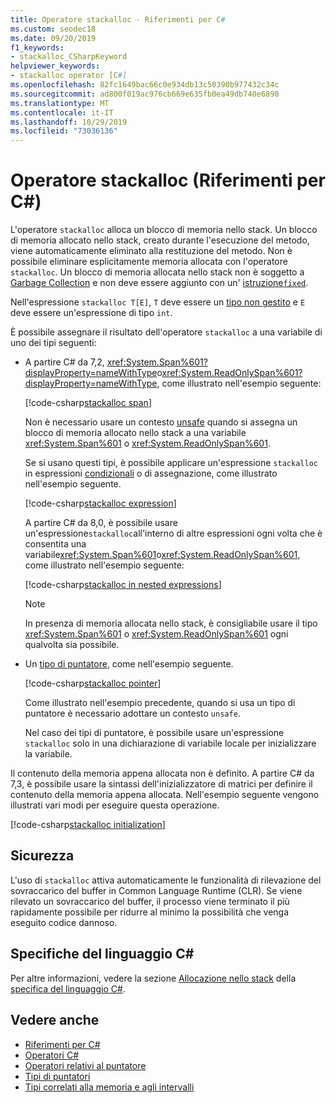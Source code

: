 ```yaml
---
title: Operatore stackalloc - Riferimenti per C#
ms.custom: seodec18
ms.date: 09/20/2019
f1_keywords:
- stackalloc_CSharpKeyword
helpviewer_keywords:
- stackalloc operator [C#]
ms.openlocfilehash: 82fc1649bac66c0e934db13c50390b977432c34c
ms.sourcegitcommit: ad800f019ac976cb669e635fb0ea49db740e6890
ms.translationtype: MT
ms.contentlocale: it-IT
ms.lasthandoff: 10/29/2019
ms.locfileid: "73036136"
---
```

# <a name="stackalloc-operator-c-reference"></a>Operatore stackalloc (Riferimenti per C#)

L'operatore `stackalloc` alloca un blocco di memoria nello stack. Un blocco di memoria allocato nello stack, creato durante l'esecuzione del metodo, viene automaticamente eliminato alla restituzione del metodo. Non è possibile eliminare esplicitamente memoria allocata con l'operatore `stackalloc`. Un blocco di memoria allocata nello stack non è soggetto a [Garbage Collection](../../../standard/garbage-collection/index.md) e non deve essere aggiunto con un' [istruzione`fixed`](../keywords/fixed-statement.md).

Nell'espressione `stackalloc T[E]`, `T` deve essere un [tipo non gestito](../builtin-types/unmanaged-types.md) e `E` deve essere un'espressione di tipo `int`.

È possibile assegnare il risultato dell'operatore `stackalloc` a una variabile di uno dei tipi seguenti:

- A partire C# da 7,2, <xref:System.Span%601?displayProperty=nameWithType>o<xref:System.ReadOnlySpan%601?displayProperty=nameWithType>, come illustrato nell'esempio seguente:

  [!code-csharp[stackalloc span](~/samples/csharp/language-reference/operators/StackallocOperator.cs#AssignToSpan)]

  Non è necessario usare un contesto [unsafe](../keywords/unsafe.md) quando si assegna un blocco di memoria allocato nello stack a una variabile <xref:System.Span%601> o <xref:System.ReadOnlySpan%601>.

  Se si usano questi tipi, è possibile applicare un'espressione `stackalloc` in espressioni [condizionali](conditional-operator.md) o di assegnazione, come illustrato nell'esempio seguente.

  [!code-csharp[stackalloc expression](~/samples/csharp/language-reference/operators/StackallocOperator.cs#AsExpression)]

  A partire C# da 8,0, è possibile usare un'espressione`stackalloc`all'interno di altre espressioni ogni volta che è consentita una variabile<xref:System.Span%601>o<xref:System.ReadOnlySpan%601>, come illustrato nell'esempio seguente:

  [!code-csharp[stackalloc in nested expressions](~/samples/csharp/language-reference/operators/StackallocOperator.cs#Nested)]

  > [!NOTE]
  > In presenza di memoria allocata nello stack, è consigliabile usare il tipo <xref:System.Span%601> o <xref:System.ReadOnlySpan%601> ogni qualvolta sia possibile.

- Un [tipo di puntatore](../../programming-guide/unsafe-code-pointers/pointer-types.md), come nell'esempio seguente.

  [!code-csharp[stackalloc pointer](~/samples/csharp/language-reference/operators/StackallocOperator.cs#AssignToPointer)]

  Come illustrato nell'esempio precedente, quando si usa un tipo di puntatore è necessario adottare un contesto `unsafe`.

  Nel caso dei tipi di puntatore, è possibile usare un'espressione `stackalloc` solo in una dichiarazione di variabile locale per inizializzare la variabile.

Il contenuto della memoria appena allocata non è definito. A partire C# da 7,3, è possibile usare la sintassi dell'inizializzatore di matrici per definire il contenuto della memoria appena allocata. Nell'esempio seguente vengono illustrati vari modi per eseguire questa operazione.

[!code-csharp[stackalloc initialization](~/samples/csharp/language-reference/operators/StackallocOperator.cs#StackallocInit)]

## <a name="security"></a>Sicurezza

L'uso di `stackalloc` attiva automaticamente le funzionalità di rilevazione del sovraccarico del buffer in Common Language Runtime (CLR). Se viene rilevato un sovraccarico del buffer, il processo viene terminato il più rapidamente possibile per ridurre al minimo la possibilità che venga eseguito codice dannoso.

## <a name="c-language-specification"></a>Specifiche del linguaggio C#

Per altre informazioni, vedere la sezione [Allocazione nello stack](~/_csharplang/spec/unsafe-code.md#stack-allocation) della [specifica del linguaggio C#](~/_csharplang/spec/introduction.md).

## <a name="see-also"></a>Vedere anche

- [Riferimenti per C#](../index.md)
- [Operatori C#](index.md)
- [Operatori relativi al puntatore](pointer-related-operators.md)
- [Tipi di puntatori](../../programming-guide/unsafe-code-pointers/pointer-types.md)
- [Tipi correlati alla memoria e agli intervalli](../../../standard/memory-and-spans/index.md)
